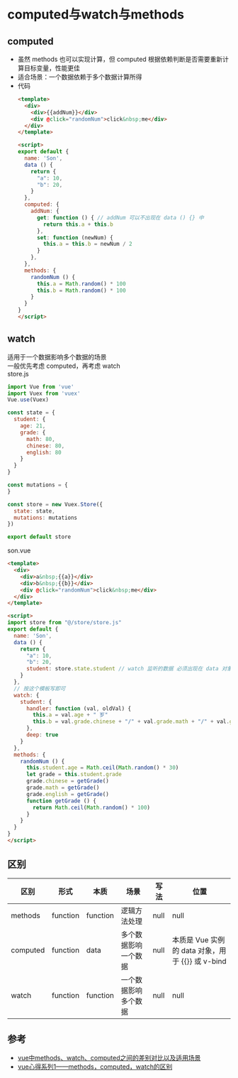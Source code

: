 # computed与watch与methods

## computed 
- 虽然 methods 也可以实现计算，但 computed 根据依赖判断是否需要重新计算目标变量，性能更佳
- 适合场景：一个数据依赖于多个数据计算所得
- 代码
  ```html
  <template>
    <div>
      <div>{{addNum}}</div>
      <div @click="randomNum">click&nbsp;me</div>
    </div>
  </template>
  
  <script>
  export default {
    name: 'Son',
    data () {
      return {
        "a": 10,
        "b": 20,
      }
    },
    computed: {
      addNum: {
        get: function () { // addNum 可以不出现在 data () {} 中
          return this.a + this.b
        },
        set: function (newNum) {
          this.a = this.b = newNum / 2
        }
      },
    },
    methods: {
      randomNum () {
        this.a = Math.random() * 100
        this.b = Math.random() * 100
      }
    }
  }
  </script>
  ```

## watch
适用于一个数据影响多个数据的场景  
一般优先考虑 computed，再考虑 watch  
store.js
```js
import Vue from 'vue'
import Vuex from 'vuex'
Vue.use(Vuex)

const state = {
  student: {
    age: 21,
    grade: {
      math: 80,
      chinese: 80,
      english: 80
    }
  }
}

const mutations = {
}

const store = new Vuex.Store({
  state: state,
  mutations: mutations
})

export default store
```
son.vue
```html
<template>
  <div>
    <div>a&nbsp;{{a}}</div>
    <div>b&nbsp;{{b}}</div>
    <div @click="randomNum">click&nbsp;me</div>
  </div>
</template>

<script>
import store from "@/store/store.js"
export default {
  name: 'Son',
  data () {
    return {
      "a": 10,
      "b": 20,
      student: store.state.student // watch 监听的数据 必须出现在 data 对象中
    }
  },
  // 按这个模板写即可
  watch: {
    student: {
      handler: function (val, oldVal) {
        this.a = val.age + " 岁"
        this.b = val.grade.chinese + "/" + val.grade.math + "/" + val.grade.english
      },
      deep: true
    }
  },
  methods: {
    randomNum () {
      this.student.age = Math.ceil(Math.random() * 30)
      let grade = this.student.grade
      grade.chinese = getGrade()
      grade.math = getGrade() 
      grade.english = getGrade()
      function getGrade () {
        return Math.ceil(Math.random() * 100)
      }
    }
  }
}
</script>
```

## 区别

区别|形式|本质|场景|写法|位置  
-|-|-|-|-|-
methods|function|function|逻辑方法处理|null|null
computed|function|data|多个数据影响一个数据|null|本质是 Vue 实例的 data 对象，用于 {{}} 或 v-bind
watch|function|function|一个数据影响多个数据|null|null

## 参考
- [vue中methods、watch、computed之间的差别对比以及适用场景](https://www.cnblogs.com/widgetbox/p/8954162.html)
- [vue心得系列1——methods，computed，watch的区别](https://blog.csdn.net/u013344993/article/details/81985438)